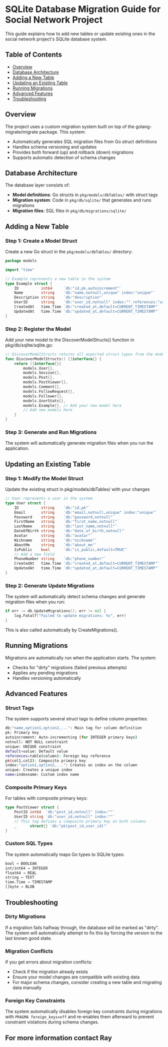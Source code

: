 # SQLite Database Migration Guide for Social Network Project

This guide explains how to add new tables or update existing ones in the social network project's SQLite database system.

## Table of Contents
- [Overview](#overview)
- [Database Architecture](#database-architecture)
- [Adding a New Table](#adding-a-new-table)
- [Updating an Existing Table](#updating-an-existing-table)
- [Running Migrations](#running-migrations)
- [Advanced Features](#advanced-features)
- [Troubleshooting](#troubleshooting)

## Overview

The project uses a custom migration system built on top of the golang-migrate/migrate package. This system:
- Automatically generates SQL migration files from Go struct definitions
- Handles schema versioning and updates
- Provides both forward (up) and rollback (down) migrations
- Supports automatic detection of schema changes

## Database Architecture

The database layer consists of:
- **Model definitions**: Go structs in `pkg/models/dbTables/` with struct tags
- **Migration system**: Code in `pkg/db/sqlite/` that generates and runs migrations
- **Migration files**: SQL files in `pkg/db/migrations/sqlite/`

## Adding a New Table

### Step 1: Create a Model Struct
Create a new Go struct in the `pkg/models/dbTables/` directory:
```go
package models

import "time"

// Example represents a new table in the system
type Example struct {
    ID          int64     `db:"id,pk,autoincrement"`
    Name        string    `db:"name,notnull,unique" index:"unique"`
    Description string    `db:"description"`
    UserID      string    `db:"user_id,notnull" index:"" references:"users(id) ON DELETE CASCADE"`
    CreatedAt   time.Time `db:"created_at,default=CURRENT_TIMESTAMP"`
    UpdatedAt   time.Time `db:"updated_at,default=CURRENT_TIMESTAMP"`
}
```

### Step 2: Register the Model
Add your new model to the DiscoverModelStructs() function in pkg/db/sqlite/sqlite.go:

```go
// DiscoverModelStructs returns all exported struct types from the models package
func DiscoverModelStructs() []interface{} {
    return []interface{}{
        models.User{},
        models.Session{},
        models.Post{},
        models.PostViewer{},
        models.Comment{},
        models.FollowRequest{},
        models.Follower{},
        models.UserStats{},
        models.Example{}, // Add your new model here
        // Add new models here
    }
}
```

### Step 3: Generate and Run Migrations
The system will automatically generate migration files when you run the application. 

## Updating an Existing Table

### Step 1: Modify the Model Struct
Update the existing struct in pkg/models/dbTables/ with your changes

```go   
// User represents a user in the system
type User struct {
    ID          string    `db:"id,pk"`
    Email       string    `db:"email,notnull,unique" index:"unique"`
    Password    string    `db:"password,notnull"`
    FirstName   string    `db:"first_name,notnull"`
    LastName    string    `db:"last_name,notnull"`
    DateOfBirth string    `db:"date_of_birth,notnull"`
    Avatar      string    `db:"avatar"`
    Nickname    string    `db:"nickname"`
    AboutMe     string    `db:"about_me"`
    IsPublic    bool      `db:"is_public,default=TRUE"`
    // Add a new field
    PhoneNumber string    `db:"phone_number"`
    CreatedAt   time.Time `db:"created_at,default=CURRENT_TIMESTAMP"`
    UpdatedAt   time.Time `db:"updated_at,default=CURRENT_TIMESTAMP"`
}
```

### Step 2: Generate Update Migrations
The system will automatically detect schema changes and generate migration files when you run:
```go
if err := db.UpdateMigrations(); err != nil {
    log.Fatalf("Failed to update migrations: %v", err)
}
```

This is also called automatically by CreateMigrations().

## Running Migrations
Migrations are automatically run when the application starts. The system:
- Checks for "dirty" migrations (failed previous attempts)
- Applies any pending migrations
- Handles versioning automatically


## Advanced Features

### Struct Tags
The system supports several struct tags to define column properties:
```sh
db:"name,option1,option2,...": Main tag for column definition
pk: Primary key
autoincrement: Auto-incrementing (for INTEGER primary keys)
notnull: NOT NULL constraint
unique: UNIQUE constraint
default=value: Default value
references=table(column): Foreign key reference
pk(col1,col2): Composite primary key
index:"option1,option2,...": Creates an index on the column
unique: Creates a unique index
name=indexname: Custom index name
```

### Composite Primary Keys
For tables with composite primary keys:
```go
type PostViewer struct {
    PostID int64  `db:"post_id,notnull" index:""`
    UserID string `db:"user_id,notnull" index:""`
    // This tag defines a composite primary key on both columns
    _      struct{} `db:"pk(post_id,user_id)"`
}
```

### Custom SQL Types
The system automatically maps Go types to SQLite types:
```sh
bool → BOOLEAN
int/int64 → INTEGER
float64 → REAL
string → TEXT
time.Time → TIMESTAMP
[]byte → BLOB
```

## Troubleshooting

### Dirty Migrations
If a migration fails halfway through, the database will be marked as "dirty". The system will automatically attempt to fix this by forcing the version to the last known good state.

### Migration Conflicts

If you get errors about migration conflicts:
- Check if the migration already exists
- Ensure your model changes are compatible with existing data
- For major schema changes, consider creating a new table and migrating data manually

### Foreign Key Constraints

The system automatically disables foreign key constraints during migrations with `PRAGMA foreign_keys=off` and re-enables them afterward to prevent constraint violations during schema changes.

## For more information contact Ray